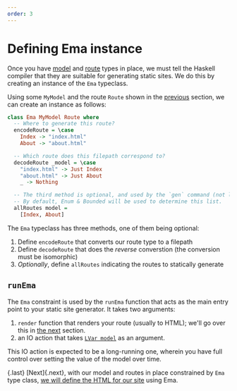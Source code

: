 ```yaml
---
order: 3
---
```

# Defining Ema instance

Once you have [model](guide/model.md) and [route](guide/routes.md) types in place, we must tell the Haskell compiler that they are suitable for generating static sites. We do this by creating an instance of the `Ema` typeclass.

Using some `MyModel` and the route `Route` shown in the [previous](guide/routes.md) section, we can create an instance as follows:

```haskell
class Ema MyModel Route where 
  -- Where to generate this route?
  encodeRoute = \case
    Index -> "index.html"
    About -> "about.html"

  -- Which route does this filepath correspond to?
  decodeRoute _model = \case
    "index.html" -> Just Index
    "about.html" -> Just About
    _ -> Nothing

  -- The third method is optional, and used by the `gen` command (not live-server)
  -- By default, Enum & Bounded will be used to determine this list.
  allRoutes model =
    [Index, About]
```

The `Ema` typeclass has three methods, one of them being optional:

1. Define `encodeRoute` that converts our route type to a filepath 
2. Define `decodeRoute` that does the *reverse* converstion (the conversion must be isomorphic)
3. _Optionally_, define `allRoutes` indicating the routes to statically generate

## `runEma`

The `Ema` constraint is used by the `runEma` function that acts as the main entry point to your static site generator. It takes two arguments:

1. `render` function that renders your route (usually to HTML); we'll go over this in [the next](guide/render.md) section.
2. an IO action that takes [`LVar model`](guide/model.md) as an argument. 
 
This IO action is expected to be a long-running one, wherein you have full control over setting the value of the model over time.

{.last}
[Next]{.next}, with our model and routes in place constrained by `Ema` type class, [we will define the HTML for our site](guide/render.md) using Ema.

